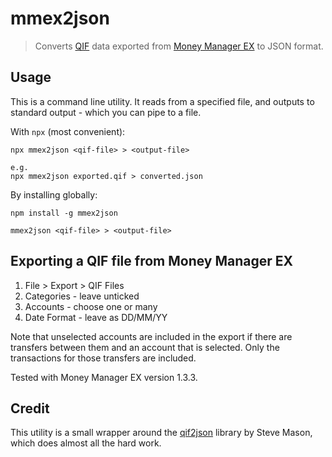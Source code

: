 # mmex2json
> Converts [QIF](https://en.wikipedia.org/wiki/Quicken_Interchange_Format) data exported from [Money Manager EX](https://github.com/moneymanagerex/moneymanagerex) to JSON format.


## Usage
This is a command line utility. It reads from a specified file, and outputs to standard output - which you can pipe to a file.

With `npx` (most convenient):

```
npx mmex2json <qif-file> > <output-file>

e.g.
npx mmex2json exported.qif > converted.json
```

By installing globally:
```
npm install -g mmex2json

mmex2json <qif-file> > <output-file>
```


## Exporting a QIF file from Money Manager EX
1. File > Export > QIF Files
1. Categories - leave unticked
1. Accounts - choose one or many
1. Date Format - leave as DD/MM/YY

Note that unselected accounts are included in the export if there are transfers between them and an account that is selected. Only the transactions for those transfers are included.

Tested with Money Manager EX version 1.3.3.


## Credit
This utility is a small wrapper around the [qif2json](https://github.com/spmason/qif2json) library by Steve Mason, which does almost all the hard work.

